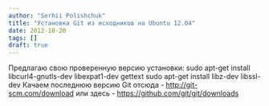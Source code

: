 ```yaml
---
author: "Serhii Polishchuk"
title: "Установка Git из исходников на Ubuntu 12.04"
date: 2012-10-20
tags: []
draft: true
---
```

<!--more-->
Предлагаю свою проверенную версию установки:
    sudo apt-get install libcurl4-gnutls-dev libexpat1-dev gettext
    sudo apt-get install libz-dev libssl-dev
Качаем последнюю версию Git отсюда - http://git-scm.com/download или здесь - https://github.com/git/git/downloads
